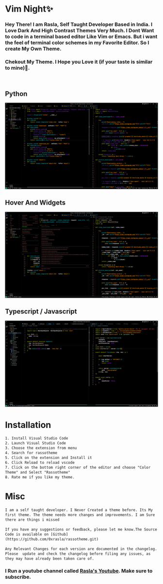 # Vim Night✨

### Hey There! I am Rasla, Self Taught Developer Based in India. I Love Dark And High Contrast Themes Very Much. I Dont Want to code in a terminal based editor Like Vim or Emacs. But i want the feel of terminal color schemes in my Favorite Editor. So I create My Own Theme.

### Chekout My Theme. I Hope you Love it (if your taste is similar to mine)🫠.

<br/>

## Python

<img src="./img/1.png">

## Hover And Widgets

<img src="./img/2.png">

## Typescript / Javascript

<img src="./img/3.png">

# Installation

    1. Install Visual Studio Code
    2. Launch Visual Studio Code
    3. Choose the extension from menu
    4. Search for rassotheme
    5. Click on the extension and Install it
    6. Click Reload to reload vscode
    7. Click on the bottom right corner of the editor and choose "Color Theme" and Select "Rassotheme"
    8. Rate me if you like my theme.

# Misc

    I am a self taught developer. I Never Created a theme before. Its My first theme. The theme needs more changes and improvements. I am Sure there are things i missed

    If you have any suggestions or feedback, please let me know.The Source Code is available on [Github](https://github.com/0xrasla/rassotheme.git)

    Any Relevant Changes for each version are documented in the changelog.
    Please  update and check the changelog before filing any issues, as they may have already been taken care of.

### I Run a youtube channel called [Rasla's Youtube](https://www.youtube.com/c/Codingwithrasla). Make sure to subscribe.
